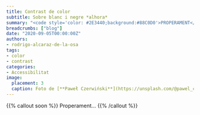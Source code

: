 ```yaml
---
title: Contrast de color
subtitle: Sobre blanc i negre *alhora*
summary: "<code style='color: #2E3440;background:#88C0D0'>PROPERAMENT</code> <br> Contrast de color sobre blanc i negre *alhora*."
breadcrumbs: ["blog"]
date: "2020-09-05T00:00:00Z"
authors:
- rodrigo-alcaraz-de-la-osa
tags:
- color
- contrast
categories:
- Accessibilitat
image:
  placement: 3  
  caption: Foto de [**Paweł Czerwiński**](https://unsplash.com/@pawel_czerwinski) a [Unsplash](https://unsplash.com)
---
```


{{% callout soon %}}
Properament...
{{% /callout %}}